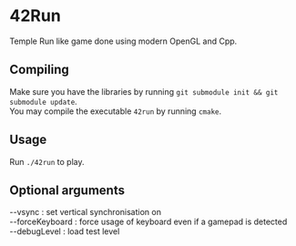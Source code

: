 # 42Run

Temple Run like game done using modern OpenGL and Cpp.

## Compiling

Make sure you have the libraries by running `git submodule init && git submodule update`.  
You may compile the executable `42run` by running `cmake`.

## Usage
Run `./42run` to play.

## Optional arguments
--vsync : set vertical synchronisation on  
--forceKeyboard : force usage of keyboard even if a gamepad is detected  
--debugLevel : load test level  
